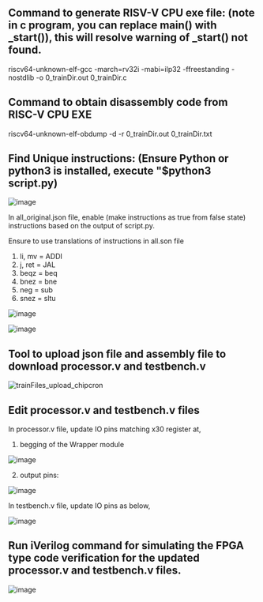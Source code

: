 Command to generate RISV-V CPU exe file: (note in c program, you can replace main() with _start()), this will resolve warning of _start() not found.
-----------------------------------------
riscv64-unknown-elf-gcc -march=rv32i -mabi=ilp32 -ffreestanding -nostdlib -o 0_trainDir.out 0_trainDir.c

Command to obtain disassembly code from RISC-V CPU EXE
--------------------------------------------------------
riscv64-unknown-elf-obdump -d -r 0_trainDir.out 0_trainDir.txt

Find Unique instructions: (Ensure Python or python3 is installed, execute "$python3 script.py)
--------------------------
![image](https://github.com/pavankumarka/RISCV-Hardware_Design_Program_by_VSD/assets/22821014/d04c0084-af83-43d1-9fc5-772d23218f8a)

In all_original.json file, enable (make instructions as true from false state) instructions based on the output of script.py.

Ensure to use translations of instructions in all.son file  
1. li, mv = ADDI
2. j, ret = JAL
3. beqz = beq
4. bnez = bne
5. neg = sub
6. snez = sltu

![image](https://github.com/pavankumarka/RISCV-Hardware_Design_Program_by_VSD/assets/22821014/4b540830-d6a6-4235-9a7f-7e2950d11832)


![image](https://github.com/pavankumarka/RISCV-Hardware_Design_Program_by_VSD/assets/22821014/8d791610-afc8-4796-ac91-5a0861fc2a29)

Tool to upload json file and assembly file to download processor.v and testbench.v
----------------------------------------------------------------------------------

![trainFiles_upload_chipcron](https://github.com/pavankumarka/RISCV-Hardware_Design_Program_by_VSD/assets/22821014/4ab1693e-5f06-4d57-a5a9-49f85a85641f)


Edit processor.v and testbench.v files
----------------------------------------

In processor.v file, update IO pins matching x30 register at,

1. begging of the Wrapper module
   
![image](https://github.com/pavankumarka/RISCV-Hardware_Design_Program_by_VSD/assets/22821014/429ee429-9382-4062-adc0-13c8768fb556)

2. output pins:
   
![image](https://github.com/pavankumarka/RISCV-Hardware_Design_Program_by_VSD/assets/22821014/41f23874-f937-482b-b1c7-d7b0931a0caa)

In testbench.v file, update IO pins as below,

![image](https://github.com/pavankumarka/RISCV-Hardware_Design_Program_by_VSD/assets/22821014/8f94a8ea-c653-4348-9580-9510b447af8c)

Run iVerilog command for simulating the FPGA type code verification for the updated processor.v and testbench.v files. 
------------------------------------------------------------------------------------------------------------------------

![image](https://github.com/pavankumarka/RISCV-Hardware_Design_Program_by_VSD/assets/22821014/580a158a-372e-4400-9119-4e6dab9ea944)




